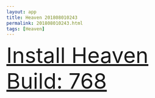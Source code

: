 ```yaml
---
layout: app
title: Heaven 201808010243
permalink: 201808010243.html
tags: [Heaven]
---
```

<div class="pure-g">
    <div class="pure-u-1-1" style="font-size: 4em">
        <a class="pure-button-primary" href="itms-services://?action=download-manifest&url=https%3A%2F%2Flitsungyisigono.github.io%2FTestScript%2Fmanifests%2F201808010243.plist"><i class="fa fa-download" aria-hidden="true"></i>Install Heaven Build: 768</a>
    </div>
</div>